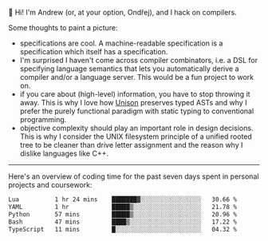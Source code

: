 :wave: Hi! I'm Andrew (or, at your option, Ondřej), and I hack on compilers. 

Some thoughts to paint a picture:
- specifications are cool. A machine-readable specification is a specification which itself has a specification.
- I'm surprised I haven't come across compiler combinators, i.e. a DSL for specifying language semantics that lets you automatically derive a compiler and/or a language server. This would be a fun project to work on.
- if you care about (high-level) information, you have to stop throwing it away. This is why I love how [Unison](https://github.com/unisonweb/unison) preserves typed ASTs and why I prefer the purely functional paradigm with static typing to conventional programming.
- objective complexity should play an important role in design decisions. This is why I consider the UNIX filesystem principle of a unified rooted tree to be cleaner than drive letter assignment and the reason why I dislike languages like C++.

---

Here's an overview of coding time for the past seven days spent in personal projects and coursework:
<!--START_SECTION:waka-->

```txt
Lua          1 hr 24 mins    ███████▓░░░░░░░░░░░░░░░░░   30.66 %
YAML         1 hr            █████▒░░░░░░░░░░░░░░░░░░░   21.78 %
Python       57 mins         █████▒░░░░░░░░░░░░░░░░░░░   20.96 %
Bash         47 mins         ████▒░░░░░░░░░░░░░░░░░░░░   17.22 %
TypeScript   11 mins         █░░░░░░░░░░░░░░░░░░░░░░░░   04.32 %
```

<!--END_SECTION:waka-->

<!--
**viluon/viluon** is a ✨ _special_ ✨ repository because its `README.md` (this file) appears on your GitHub profile.

Here are some ideas to get you started:

- 🔭 I’m currently working on ...
- 🌱 I’m currently learning ...
- 👯 I’m looking to collaborate on ...
- 🤔 I’m looking for help with ...
- 💬 Ask me about ...
- 📫 How to reach me: ...
- 😄 Pronouns: ...
- ⚡ Fun fact: ...
-->
